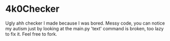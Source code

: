 # 4k0Checker
Ugly ahh checker I made because I was bored.
Messy code, you can notice my autism just by looking at the main.py
'text' command is broken, too lazy to fix it.
Feel free to fork.
